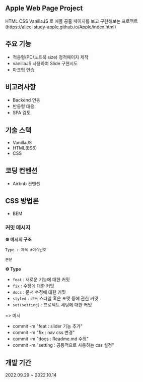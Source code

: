 ## Apple Web Page Project

HTML CSS VanillaJS 로 애플 공홈 페이지를 보고 구현해보는 프로젝트  
(https://alice-study-apple.github.io/Apple/index.html)

## 주요 기능

- 적응형(PC/노트북 size) 정적페이지 제작
- vanillaJS 사용하여 Slide 구현시도
- 마크업 연습

## 비고려사항

- Backend 연동
- 반응형 대응
- SPA 검토

## 기술 스택

- VanillaJS
- HTML(ES6)
- CSS

## 코딩 컨벤션
- Airbnb 컨벤션


## CSS 방법론 
- BEM
### 커밋 메시지

**⚙️ 메시지 구조**

`Type : 제목 #이슈번호`

`본문`

**⚙️ Type**

- `feat` : 새로운 기능에 대한 커밋
- `fix` : 수정에 대한 커밋
- `docs` : 문서 수정에 대한 커밋
- `styled` : 코드 스타일 혹은 포맷 등에 관한 커밋
- `set(setting)` : 프로젝트 세팅에 대한 커밋

=> 예시
-   commit -m "feat : slider 기능 추가"
-   commit -m "fix : nav css 변경"
-   commit -m "docs : Readme.md 수정"
-   commit -m "setting : 공통적으로 사용하는 css 설정"

## 개발 기간

2022.09.29 ~ 2022.10.14

